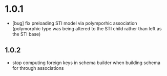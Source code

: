 # 1.0.1

- [bug] fix preloading STI model via polymporhic association (polymorphic type was being altered to the STI child rather than left as the STI base)

## 1.0.2

- stop computing foreign keys in schema builder when building schema for through associations
